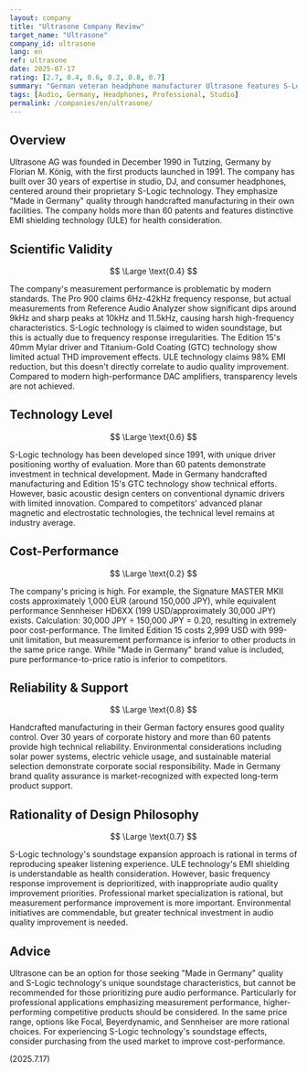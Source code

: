 ```yaml
---
layout: company
title: "Ultrasone Company Review"
target_name: "Ultrasone"
company_id: ultrasone
lang: en
ref: ultrasone
date: 2025-07-17
rating: [2.7, 0.4, 0.6, 0.2, 0.8, 0.7]
summary: "German veteran headphone manufacturer Ultrasone features S-Logic technology and 'Made in Germany' quality, but measurement performance lags behind competitors with higher pricing."
tags: [Audio, Germany, Headphones, Professional, Studio]
permalink: /companies/en/ultrasone/
---
```

## Overview

Ultrasone AG was founded in December 1990 in Tutzing, Germany by Florian M. König, with the first products launched in 1991. The company has built over 30 years of expertise in studio, DJ, and consumer headphones, centered around their proprietary S-Logic technology. They emphasize "Made in Germany" quality through handcrafted manufacturing in their own facilities. The company holds more than 60 patents and features distinctive EMI shielding technology (ULE) for health consideration.

## Scientific Validity

$$ \Large \text{0.4} $$

The company's measurement performance is problematic by modern standards. The Pro 900 claims 6Hz-42kHz frequency response, but actual measurements from Reference Audio Analyzer show significant dips around 9kHz and sharp peaks at 10kHz and 11.5kHz, causing harsh high-frequency characteristics. S-Logic technology is claimed to widen soundstage, but this is actually due to frequency response irregularities. The Edition 15's 40mm Mylar driver and Titanium-Gold Coating (GTC) technology show limited actual THD improvement effects. ULE technology claims 98% EMI reduction, but this doesn't directly correlate to audio quality improvement. Compared to modern high-performance DAC amplifiers, transparency levels are not achieved.

## Technology Level

$$ \Large \text{0.6} $$

S-Logic technology has been developed since 1991, with unique driver positioning worthy of evaluation. More than 60 patents demonstrate investment in technical development. Made in Germany handcrafted manufacturing and Edition 15's GTC technology show technical efforts. However, basic acoustic design centers on conventional dynamic drivers with limited innovation. Compared to competitors' advanced planar magnetic and electrostatic technologies, the technical level remains at industry average.

## Cost-Performance

$$ \Large \text{0.2} $$

The company's pricing is high. For example, the Signature MASTER MKII costs approximately 1,000 EUR (around 150,000 JPY), while equivalent performance Sennheiser HD6XX (199 USD/approximately 30,000 JPY) exists. Calculation: 30,000 JPY ÷ 150,000 JPY = 0.20, resulting in extremely poor cost-performance. The limited Edition 15 costs 2,999 USD with 999-unit limitation, but measurement performance is inferior to other products in the same price range. While "Made in Germany" brand value is included, pure performance-to-price ratio is inferior to competitors.

## Reliability & Support

$$ \Large \text{0.8} $$

Handcrafted manufacturing in their German factory ensures good quality control. Over 30 years of corporate history and more than 60 patents provide high technical reliability. Environmental considerations including solar power systems, electric vehicle usage, and sustainable material selection demonstrate corporate social responsibility. Made in Germany brand quality assurance is market-recognized with expected long-term product support.

## Rationality of Design Philosophy

$$ \Large \text{0.7} $$

S-Logic technology's soundstage expansion approach is rational in terms of reproducing speaker listening experience. ULE technology's EMI shielding is understandable as health consideration. However, basic frequency response improvement is deprioritized, with inappropriate audio quality improvement priorities. Professional market specialization is rational, but measurement performance improvement is more important. Environmental initiatives are commendable, but greater technical investment in audio quality improvement is needed.

## Advice

Ultrasone can be an option for those seeking "Made in Germany" quality and S-Logic technology's unique soundstage characteristics, but cannot be recommended for those prioritizing pure audio performance. Particularly for professional applications emphasizing measurement performance, higher-performing competitive products should be considered. In the same price range, options like Focal, Beyerdynamic, and Sennheiser are more rational choices. For experiencing S-Logic technology's soundstage effects, consider purchasing from the used market to improve cost-performance.

(2025.7.17)